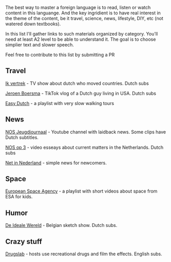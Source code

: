 The best way to master a foreign language is to read, listen or watch content in this languange. And the key ingridient is to have real interest in the theme of the content, be it travel, science, news, lifestyle, DIY, etc (not watered down textbooks).

In this list I'll gather links to such materials organized by category. You'll need at least A2 level to be able to understand it. The goal is to choose simplier text and slower speech.

Feel free to contribute to this list by submitting a PR

## Travel

[Ik vertrek](https://www.npostart.nl/ik-vertrek/AT_2032968) - TV show about dutch who moved countries. Dutch subs

[Jeroen Boersma](https://vm.tiktok.com/ZM8CLAPtj) - TikTok vlog of a Dutch guy living in USA. Dutch subs

[Easy Dutch](https://www.youtube.com/playlist?list=PLA5UIoabheFOF-wn5yKE8ZI8rmMQCTbMD) - a playlist with very slow walking tours 

## News

[NOS Jeugdjournaal](https://www.youtube.com/c/jeugdjournaal) - Youtube channel with laidback news. Some clips have Dutch subtitles.

[NOS op 3](https://www.youtube.com/channel/UCf63l7Wp_wX7T-5ChM_Km9Q) - video esseays about current matters in the Netherlands. Dutch subs

[Net in Nederland](https://npokennis.nl/program/13/net-in-nederland) - simple news for newcomers.

## Space

[European Space Agency](https://www.youtube.com/watch?v=ijETgqZZ3YQ&list=PLbyvawxScNbs-7xR5B6QgJeEK89RtGdoK) - a playlist with short videos about space from ESA for kids. 

## Humor 

[De Ideale Wereld](https://www.youtube.com/user/DeIdealeWereld) - Belgian sketch show. Dutch subs.

## Crazy stuff

[Drugslab](https://www.youtube.com/channel/UCvRQKXtIGcK1yEnQ4Te8hWQ) - hosts use recreational drugs and film the effects. English subs.
